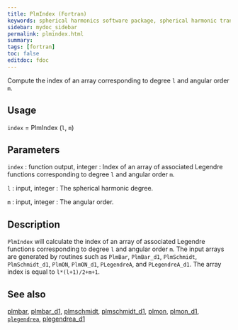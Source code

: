 ```yaml
---
title: PlmIndex (Fortran)
keywords: spherical harmonics software package, spherical harmonic transform, legendre functions, multitaper spectral analysis, fortran, Python, gravity, magnetic field
sidebar: mydoc_sidebar
permalink: plmindex.html
summary:
tags: [fortran]
toc: false
editdoc: fdoc
---
```


Compute the index of an array corresponding to degree `l` and angular order `m`.

## Usage

`index` = PlmIndex (`l`, `m`)

## Parameters

`index` : function output, integer
:   Index of an array of associated Legendre functions corresponding to degree `l` and angular order `m`.

`l` : input, integer
:   The spherical harmonic degree.

`m` : input, integer
:   The angular order.

## Description

`PlmIndex` will calculate the index of an array of associated Legendre functions corresponding to degree `l` and angular order `m`. The input arrays are generated by routines such as `PlmBar`, `PlmBar_d1`, `PlmSchmidt`, `PlmSchmidt_d1`, `PlmON`, `PlmON_d1`, `PLegendreA`, and `PLegendreA_d1`. The array index is equal to `l*(l+1)/2+m+1`.

## See also

[plmbar](plmbar.html), [plmbar_d1](plmbar_d1.html), [plmschmidt](plmschmidt.html), [plmschmidt_d1](plmschmidt_d1.html), [plmon](plmon.html), [plmon_d1](plmon_d1.html), [`plegendrea`](plegendrea.html), [plegendrea_d1](plegendrea_d1.html)
